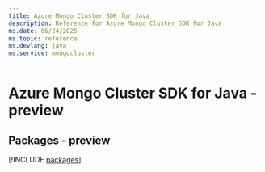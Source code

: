 ```yaml
---
title: Azure Mongo Cluster SDK for Java
description: Reference for Azure Mongo Cluster SDK for Java
ms.date: 06/24/2025
ms.topic: reference
ms.devlang: java
ms.service: mongocluster
---
```

# Azure Mongo Cluster SDK for Java - preview
## Packages - preview
[!INCLUDE [packages](mongo-cluster-index.md)]